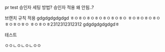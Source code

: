 pr test
승인자 세팅 방법?
승인자 적용 왜 안됨..?


브랜치 규칙 적용
gdgdgdgdgdgd
ㅎㅇㅎㅇㅎㅇㅎㅇㅎㅇㅎㅇㅎㅇ
ㅎㅇㅎㅇㅎㅇㅎㅇㅎㅇㅎㅇㅎㅇ
ㅎㅇㅎㅇㅎ2312312312312
gdgdgdgdgdgdㅎ

테스트

ㅇㅇㄴㅇㄴㅇㄴㅇㅇ
